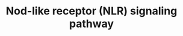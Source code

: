 ---
annotations:
- id: PW:0000817
  parent: signaling pathway
  type: Pathway Ontology
  value: NOD-like receptor signaling pathway
authors:
- MaintBot
- Ddigles
- AlexanderPico
- Eweitz
- Egonw
citedin: ''
communities: []
description: Mammalian cells have evolved a set of specialized pattern recognition-molecules
  (PRMs) to detect conserved molecular motifs present on pathogens known as pathogen-associated-molecular-patterns
  (PAMPs). NLR proteins (alternatively named NBD-LRR or CATERPILLER) represent one
  subclass of PRMs that have recently attracted much attention. Their cytoplasmic
  location differs from the classical PRMs which are mostly membrane spanning receptors
  (such as the Toll-like-receptors (TLRs) or lectins) and accordingly NLRs were proposed
  to be activated mainly by intracellular bacterial pathogens.
last-edited: 2024-07-17
ndex: null
organisms:
- Mus musculus
redirect_from:
- /index.php/Pathway:WP1256
- /instance/WP1256
- /instance/WP1256_r134201
revision: r134201
schema-jsonld:
- '@context': https://schema.org/
  '@id': https://wikipathways.github.io/pathways/WP1256.html
  '@type': Dataset
  creator:
    '@type': Organization
    name: WikiPathways
  description: Mammalian cells have evolved a set of specialized pattern recognition-molecules
    (PRMs) to detect conserved molecular motifs present on pathogens known as pathogen-associated-molecular-patterns
    (PAMPs). NLR proteins (alternatively named NBD-LRR or CATERPILLER) represent one
    subclass of PRMs that have recently attracted much attention. Their cytoplasmic
    location differs from the classical PRMs which are mostly membrane spanning receptors
    (such as the Toll-like-receptors (TLRs) or lectins) and accordingly NLRs were
    proposed to be activated mainly by intracellular bacterial pathogens.
  keywords:
  - Cd40
  - Chuk
  - Ephb2
  - Erbb2ip
  - Ikbkb
  - Ikbkg
  - Map3k7
  - Mapk8
  - RelA
  license: CC0
  name: Nod-like receptor (NLR) signaling pathway
seo: CreativeWork
title: Nod-like receptor (NLR) signaling pathway
wpid: WP1256
---